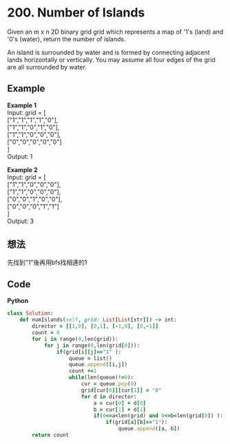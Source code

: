 # 200. Number of Islands
Given an m x n 2D binary grid grid which represents a map of '1's (land) and '0's (water), return the number of islands.

An island is surrounded by water and is formed by connecting adjacent lands horizontally or vertically. You may assume all four edges of the grid are all surrounded by water.

 
## Example
**Example 1**  
Input: grid = [  
  ["1","1","1","1","0"],  
  ["1","1","0","1","0"],  
  ["1","1","0","0","0"],  
  ["0","0","0","0","0"]  
]   
Output: 1  

**Example 2**  
Input: grid = [  
  ["1","1","0","0","0"],  
  ["1","1","0","0","0"],  
  ["0","0","1","0","0"],  
  ["0","0","0","1","1"]  
]  
Output: 3  

## 想法
先找到"1"後再用bfs找相連的1

## Code
**Python**
```ruby
class Solution:
    def numIslands(self, grid: List[List[str]]) -> int:
        director = [[1,0], [0,1], [-1,0], [0,-1]]
        count = 0
        for i in range(0,len(grid)):
            for j in range(0,len(grid[0])):
                if(grid[i][j]=="1" ):
                    queue = list()
                    queue.append([i,j])
                    count +=1
                    while(len(queue)!=0):
                        cur = queue.pop(0)        
                        grid[cur[0]][cur[1]] = "0"
                        for d in director:
                            a = cur[0] + d[0]
                            b = cur[1] + d[1]
                            if(0<=a<len(grid) and 0<=b<len(grid[0]) ):
                                if(grid[a][b]=="1"):
                                    queue.append([a, b])
        return count
```
